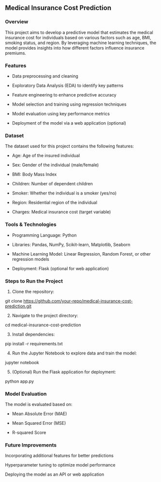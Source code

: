 ## Medical Insurance Cost Prediction

### Overview

This project aims to develop a predictive model that estimates the medical insurance cost for individuals based on various factors such as age, BMI, smoking status, and region. By leveraging machine learning techniques, the model provides insights into how different factors influence insurance premiums.

### Features

- Data preprocessing and cleaning

- Exploratory Data Analysis (EDA) to identify key patterns

- Feature engineering to enhance predictive accuracy

- Model selection and training using regression techniques

- Model evaluation using key performance metrics

- Deployment of the model via a web application (optional)

### Dataset

The dataset used for this project contains the following features:

- Age: Age of the insured individual

- Sex: Gender of the individual (male/female)

- BMI: Body Mass Index

- Children: Number of dependent children

- Smoker: Whether the individual is a smoker (yes/no)

- Region: Residential region of the individual

- Charges: Medical insurance cost (target variable)

### Tools & Technologies

- Programming Language: Python

- Libraries: Pandas, NumPy, Scikit-learn, Matplotlib, Seaborn

- Machine Learning Model: Linear Regression, Random Forest, or other regression models

- Deployment: Flask (optional for web application)

### Steps to Run the Project

1. Clone the repository:

git clone https://github.com/your-repo/medical-insurance-cost-prediction.git

2. Navigate to the project directory:

cd medical-insurance-cost-prediction

3. Install dependencies:

pip install -r requirements.txt

4. Run the Jupyter Notebook to explore data and train the model:

jupyter notebook

5. (Optional) Run the Flask application for deployment:

python app.py

### Model Evaluation

The model is evaluated based on:

- Mean Absolute Error (MAE)

- Mean Squared Error (MSE)

- R-squared Score

### Future Improvements

Incorporating additional features for better predictions

Hyperparameter tuning to optimize model performance

Deploying the model as an API or web application
